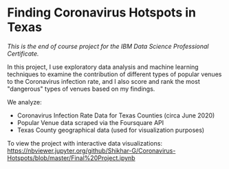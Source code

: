 # Finding Coronavirus Hotspots in Texas
*This is the end of course project for the IBM Data Science Professional Certificate.*

In this project, I use exploratory data analysis and machine learning techniques to examine the contribution of different types of popular venues to the Coronavirus infection rate, and I also score and rank the most "dangerous" types of venues based on my findings.

We analyze:
- Coronavirus Infection Rate Data for Texas Counties (circa June 2020)
- Popular Venue data scraped via the Foursquare API
- Texas County geographical data (used for visualization purposes)

To view the project with interactive data visualizations:
https://nbviewer.jupyter.org/github/Shikhar-G/Coronavirus-Hotspots/blob/master/Final%20Project.ipynb



